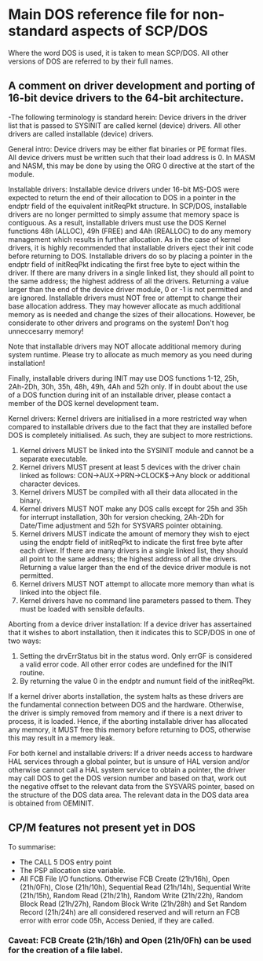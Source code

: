 # Main DOS reference file for non-standard aspects of SCP/DOS
Where the word DOS is used, it is taken to mean SCP/DOS. All other versions of DOS are referred to by their full names.
## A comment on driver development and porting of 16-bit device drivers to the 64-bit architecture.
-The following terminology is standard herein: Device drivers in the driver list that is passed to SYSINIT are called kernel (device) drivers. All other drivers are called installable (device) drivers.

General intro:
Device drivers may be either flat binaries or PE format files. All device drivers must be written such that their load address is 0. In MASM and NASM, this may be done by using the ORG 0 directive at the start of the module.

Installable drivers:
Installable device drivers under 16-bit MS-DOS were expected to return the end of their allocation to DOS in a pointer in the endptr field of the equivalent initReqPkt structure. In SCP/DOS, installable drivers are no longer permitted to simply assume that memory space is contiguous. As a result, installable drivers must use the DOS Kernel functions 48h (ALLOC), 49h (FREE) and 4Ah (REALLOC) to do any memory management which results in further allocation. As in the case of kernel drivers, it is highly recommended that installable drivers eject their init code before returning to DOS. Installable drivers do so by placing a pointer in the endptr field of initReqPkt indicating the first free byte to eject within the driver. If there are many drivers in a single linked list, they should all point to the same address; the highest address of all the drivers. Returning a value larger than the end of the device driver module, 0 or -1 is not permitted and are ignored. Installable drivers must NOT free or attempt to change their base allocation address. They may however allocate as much additional memory as is needed and change the sizes of their allocations. However, be considerate to other drivers and programs on the system! Don't hog unneccesarry memory! 

Note that installable drivers may NOT allocate additional memory during system runtime. Please try to allocate as much memory as you need during installation!

Finally, installable drivers during INIT may use DOS functions 1-12, 25h, 2Ah-2Dh, 30h, 35h, 48h, 49h, 4Ah and 52h only. If in doubt about the use of a DOS function during init of an installable driver, please contact a member of the DOS kernel development team.

Kernel drivers:
Kernel drivers are initialised in a more restricted way when compared to installable drivers due to the fact that they are installed before DOS is completely initialised. As such, they are subject to more restrictions. 
1) Kernel drivers MUST be linked into the SYSINIT module and cannot be a separate executable.
2) Kernel drivers MUST present at least 5 devices with the driver chain linked as follows:
    CON->AUX->PRN->CLOCK$->Any block or additional character devices.
3) Kernel drivers MUST be compiled with all their data allocated in the binary.
4) Kernel drivers MUST NOT make any DOS calls except for 25h and 35h for interrupt installation, 30h for version checking, 2Ah-2Dh for Date/Time adjustment and 52h for SYSVARS pointer obtaining.
5) Kernel drivers MUST indicate the amount of memory they wish to eject using the endptr field of initReqPkt to indicate the first free byte after each driver. If there are many drivers in a single linked list, they should all point to the same address; the highest address of all the drivers. Returning a value larger than the end of the device driver module is not permitted.
6) Kernel drivers MUST NOT attempt to allocate more memory than what is linked into the object file.
7) Kernel drivers have no command line parameters passed to them. They must
be loaded with sensible defaults.

Aborting from a device driver installation:
If a device driver has assertained that it wishes to abort installation, then it indicates this to SCP/DOS in one of two ways:

1) Setting the drvErrStatus bit in the status word. Only errGF is considered a valid error code. All other error codes are undefined for the INIT routine. 
2) By returning the value 0 in the endptr and numunt field of the initReqPkt. 

If a kernel driver aborts installation, the system halts as these drivers are the fundamental connection between DOS and the hardware.
Otherwise, the driver is simply removed from memory and if there is a next driver to process, it is loaded. Hence, if the aborting installable driver has allocated any memory, it MUST free this memory before returning to DOS, otherwise this may result in a memory leak. 

For both kernel and installable drivers:
If a driver needs access to hardware HAL services through a global pointer, but is unsure of HAL version and/or otherwise cannot call a HAL system service to obtain a pointer, the driver may call DOS to get the DOS version number and based on that, work out the negative offset to the relevant data from the SYSVARS pointer, based on the structure of the DOS data area. The relevant data in the DOS data area is obtained from OEMINIT.

## CP/M features not present yet in DOS
To summarise: 
- The CALL 5 DOS entry point
- The PSP allocation size variable.
- All FCB File I/O functions. Otherwise FCB Create (21h/16h), Open (21h/0Fh), Close (21h/10h), Sequential Read (21h/14h), Sequential Write (21h/15h), Random Read (21h/21h), Random Write (21h/22h), Random Block Read (21h/27h), Random Block Write (21h/28h) and Set Random Record (21h/24h) are all considered reserved and will return an FCB error with error code 05h, Access Denied, if they are called.
### Caveat: FCB Create (21h/16h) and Open (21h/0Fh) can be used for the creation of a file label.

